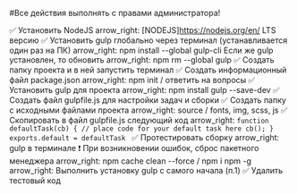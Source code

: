 #Все действия выполнять с правами администратора!

:white_check_mark: Установить NodeJS arrow_right: [NODEJS]https://nodejs.org/en/ LTS версию
:white_check_mark: Установить gulp глобально через терминал (устанавливается один раз на ПК) arrow_right: npm install --global gulp-cli
Если же gulp установлен, то обновить arrow_right:
    npm rm --global gulp
:white_check_mark: Создать папку проекта и в ней запустить терминал
:white_check_mark: Создать информационный файл package.json arrow_right: npm init / ответить на вопросы
:white_check_mark: Установить gulp для проекта arrow_right: npm install gulp --save-dev
:white_check_mark: Создать файл gulpfile.js для настройки задач и сборки
:white_check_mark: Создать папку с исходными файлами проекта arrow_right: source / fonts, img, scss, js
:white_check_mark: Скопировать в файл gulpfile.js следующий код arrow_right:
        ```function defaultTask(cb) {
            // place code for your default task here
            cb();
        }
        exports.default = defaultTask
        ```
:white_check_mark: Протестировать сборку arrow_right: gulp в терминале
:exclamation: При возникновении ошибок, сброс пакетного менеджера arrow_right: npm cache clean --force / npm i npm -g arrow_right: Выполнить установку gulp с самого начала (п.1)
:white_check_mark: Удалить тестовый код
